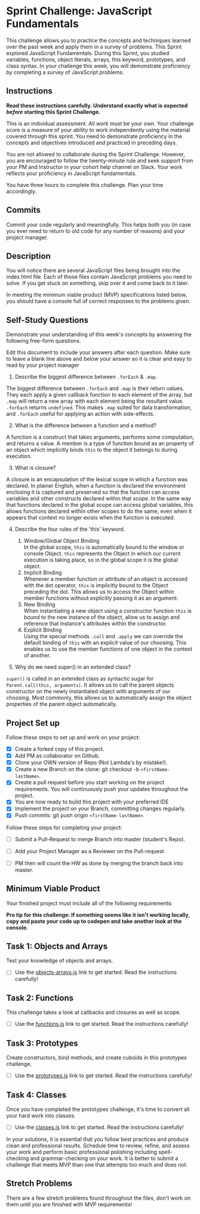 # Sprint Challenge: JavaScript Fundamentals

This challenge allows you to practice the concepts and techniques learned over the past week and apply them in a survey of problems. This Sprint explored JavaScript Fundamentals. During this Sprint, you studied variables, functions, object literals, arrays, this keyword, prototypes, and class syntax. In your challenge this week, you will demonstrate proficiency by completing a survey of JavaScript problems.

## Instructions

**Read these instructions carefully. Understand exactly what is expected _before_ starting this Sprint Challenge.**

This is an individual assessment. All work must be your own. Your challenge score is a measure of your ability to work independently using the material covered through this sprint. You need to demonstrate proficiency in the concepts and objectives introduced and practiced in preceding days.

You are not allowed to collaborate during the Sprint Challenge. However, you are encouraged to follow the twenty-minute rule and seek support from your PM and Instructor in your cohort help channel on Slack. Your work reflects your proficiency in JavaScript fundamentals.

You have three hours to complete this challenge. Plan your time accordingly.

## Commits

Commit your code regularly and meaningfully. This helps both you (in case you ever need to return to old code for any number of reasons) and your project manager.

## Description

You will notice there are several JavaScript files being brought into the index.html file.  Each of those files contain JavaScript problems you need to solve.  If you get stuck on something, skip over it and come back to it later.

In meeting the minimum viable product (MVP) specifications listed below, you should have a console full of correct responses to the problems given.

## Self-Study Questions

Demonstrate your understanding of this week's concepts by answering the following free-form questions.

Edit this document to include your answers after each question. Make sure to leave a blank line above and below your answer so it is clear and easy to read by your project manager

1. Describe the biggest difference between `.forEach` & `.map`.

The biggest difference between `.forEach` and `.map` is their return values.
They each apply a given callback function to each element of the array, but
`.map` will return a new array with each element being the resultant value.
`.forEach` returns `undefined`. This makes `.map` suited for data
transformation, and `.forEach` useful for applying an action with side-effects.

2. What is the difference between a function and a method?

A function is a construct that takes arguments, performs some computation, and
returns a value. A member is a type of function bound as an property of an
object which implicitly binds `this` to the object it belongs to during
execution.

3. What is closure?

A closure is an encapsulation of the lexical scope in which a function was
declared. In plainer English, when a function is declared the environment
enclosing it is captured and preserved so that the function can access variables
and other constructs declared within that scope. In the same way that functions
declared in the global scope can access global variables, this allows functions
declared within other scopes to do the same, even when it appears that context
no longer exists when the function is executed.

4. Describe the four rules of the 'this' keyword.

    1. Window/Global Object Binding   
       In the global scope, `this` is automatically bound to the window or console
       Object. `this` represents the Object in which our current execution is
       taking place, so in the global scope it is the global object.
    2. Implicit Binding   
       Whenever a member function or attribute of an object is accessed with the
       dot operator, `this` is implicitly bound to the Object preceding the dot.
       This allows us to access the Object within member functions without
       explicitly passing it as an argument.
    3. New Binding   
       When instantiating a new object using a constructor function `this` is
       bound to the new instance of the object, allow us to assign and reference
       that instance's attributes within the constructor.
    4. Explicit Binding   
       Using the special methods `.call` and `.apply` we can override the default
       binding of `this` with an explicit value of our choosing. This enables us
       to use the member functions of one object in the context of another.

5. Why do we need super() in an extended class?

`super()` is called in an extended class as syntactic sugar for
`Parent.call(this, arguments)`. It allows us to call the parent objects
constructor on the newly instantiated object with arguments of our choosing.
Most commonly, this allows us to automatically assign the object properties of
the parent object automatically.

## Project Set up

Follow these steps to set up and work on your project:

- [x] Create a forked copy of this project.
- [x] Add PM as collaborator on Github.
- [x] Clone your OWN version of Repo (Not Lambda's by mistake!).
- [x] Create a new Branch on the clone: git checkout -b `<firstName-lastName>`.
- [x] Create a pull request before you start working on the project requirements.  You will continuously push your updates throughout the project.
- [x] You are now ready to build this project with your preferred IDE
- [x] Implement the project on your Branch, committing changes regularly.
- [x] Push commits: git push origin `<firstName-lastName>`.

Follow these steps for completing your project:

- [ ] Submit a Pull-Request to merge <firstName-lastName> Branch into master (student's  Repo).
- [ ] Add your Project Manager as a Reviewer on the Pull-request
- [ ] PM then will count the HW as done by  merging the branch back into master.


## Minimum Viable Product

Your finished project must include all of the following requirements:

**Pro tip for this challenge: If something seems like it isn't working locally, copy and paste your code up to codepen and take another look at the console.**

## Task 1: Objects and Arrays
Test your knowledge of objects and arrays. 
* [ ] Use the [objects-arrays.js](challenges/objects-arrays.js) link to get started.  Read the instructions carefully!

## Task 2: Functions
This challenge takes a look at callbacks and closures as well as scope. 
* [ ] Use the [functions.js](challenges/functions.js) link to get started. Read the instructions carefully!

## Task 3: Prototypes
Create constructors, bind methods, and create cuboids in this prototypes challenge.
* [ ] Use the [prototypes.js](challenges/prototypes.js) link to get started. Read the instructions carefully!

## Task 4: Classes
Once you have completed the prototypes challenge, it's time to convert all your hard work into classes.
* [ ] Use the [classes.js](challenges/classes.js) link to get started. Read the instructions carefully!

In your solutions, it is essential that you follow best practices and produce clean and professional results. Schedule time to review, refine, and assess your work and perform basic professional polishing including spell-checking and grammar-checking on your work. It is better to submit a challenge that meets MVP than one that attempts too much and does not.

## Stretch Problems

There are a few stretch problems found throughout the files, don't work on them until you are finished with MVP requirements!
